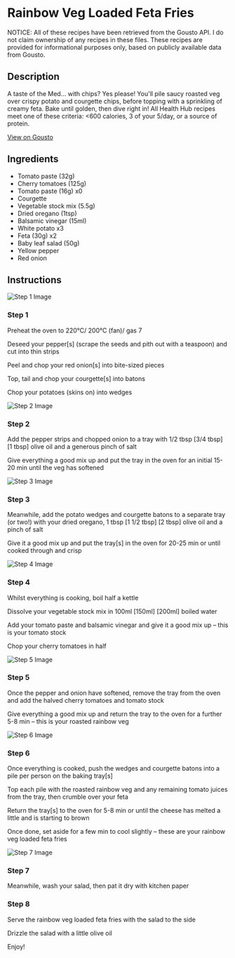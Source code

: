 # Rainbow Veg Loaded Feta Fries

NOTICE: All of these recipes have been retrieved from the Gousto API. I do not claim ownership of any recipes in these files. These recipes are provided for informational purposes only, based on publicly available data from Gousto.

## Description

A taste of the Med... with chips? Yes please! You'll pile saucy roasted veg over crispy potato and courgette chips, before topping with a sprinkling of creamy feta. Bake until golden, then dive right in! All Health Hub recipes meet one of these criteria: <600 calories, 3 of your 5/day, or a source of protein.

[View on Gousto](https://www.gousto.co.uk/recipes/cookbook/rainbow-veg-loaded-feta-fries)

## Ingredients

- Tomato paste (32g)
- Cherry tomatoes (125g)
- Tomato paste (16g) x0
- Courgette
- Vegetable stock mix (5.5g)
- Dried oregano (1tsp)
- Balsamic vinegar (15ml)
- White potato x3
- Feta (30g) x2
- Baby leaf salad (50g)
- Yellow pepper
- Red onion

## Instructions

![Step 1 Image](https://production-media.gousto.co.uk/cms/recipe-step-image/Step-1-1629799274687-x200.jpg)

### Step 1

Preheat the oven to 220°C/ 200°C (fan)/ gas 7

Deseed your pepper[s] (scrape the seeds and pith out with a teaspoon) and cut into thin strips

Peel and chop your red onion[s] into bite-sized pieces

Top, tail and chop your courgette[s] into batons

Chop your potatoes (skins on) into wedges

![Step 2 Image](https://production-media.gousto.co.uk/cms/recipe-step-image/Step-2-1629799292753-x200.jpg)

### Step 2

Add the pepper strips and chopped onion to a tray with 1/2 tbsp <span class="text-purple">[3/4 tbsp]</span> <span class="text-danger">[1 tbsp]</span> olive oil and a generous pinch of salt

Give everything a good mix up and put the tray in the oven for an initial 15-20 min until the veg has softened

![Step 3 Image](https://production-media.gousto.co.uk/cms/recipe-step-image/Step-3-1629799344459-x200.jpg)

### Step 3

Meanwhile, add the potato wedges and courgette batons to a separate tray (or two!) with your dried oregano, 1 tbsp <span class="text-purple">[1 1/2 tbsp]</span><span class="text-danger"> [2 tbsp]</span> olive oil and a pinch of salt

Give it a good mix up and put the tray[s] in the oven for 20-25 min or until cooked through and crisp

![Step 4 Image](https://production-media.gousto.co.uk/cms/recipe-step-image/Step-4-1629799364720-x200.jpg)

### Step 4

Whilst everything is cooking, boil half a kettle

Dissolve your vegetable stock mix in 100ml <span class="text-purple">[150ml]</span> <span class="text-danger">[200ml]</span> boiled water

Add your tomato paste and balsamic vinegar and give it a good mix up – this is your tomato stock

Chop your cherry tomatoes in half

![Step 5 Image](https://production-media.gousto.co.uk/cms/recipe-step-image/Step-5-1629799377124-x200.jpg)

### Step 5

Once the pepper and onion have softened, remove the tray from the oven and add the halved cherry tomatoes and tomato stock

Give everything a good mix up and return the tray to the oven for a further 5-8 min – this is your roasted rainbow veg

![Step 6 Image](https://production-media.gousto.co.uk/cms/recipe-step-image/Step-6-1629799390803-x200.jpg)

### Step 6

Once everything is cooked, push the wedges and courgette batons into a pile per person on the baking tray[s]

Top each pile with the roasted rainbow veg and any remaining tomato juices from the tray, then crumble over your feta

Return the tray[s] to the oven for 5-8 min or until the cheese has melted a little and is starting to brown

Once done, set aside for a few min to cool slightly – these are your rainbow veg loaded feta fries

![Step 7 Image](https://production-media.gousto.co.uk/cms/recipe-step-image/Washed-baby-leaf-salad-low-res-1646221405606-x200.jpg)

### Step 7

Meanwhile, wash your salad, then pat it dry with kitchen paper

### Step 8

Serve the rainbow veg loaded feta fries with the salad to the side

Drizzle the salad with a little olive oil

Enjoy!

